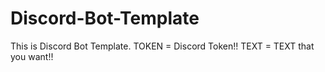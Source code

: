 # Discord-Bot-Template
This is Discord Bot Template.
TOKEN = Discord Token!!
TEXT = TEXT that you want!!
